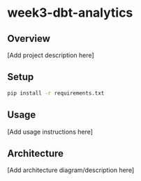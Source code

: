 # week3-dbt-analytics

## Overview
[Add project description here]

## Setup
```bash
pip install -r requirements.txt
```

## Usage
[Add usage instructions here]

## Architecture
[Add architecture diagram/description here]
